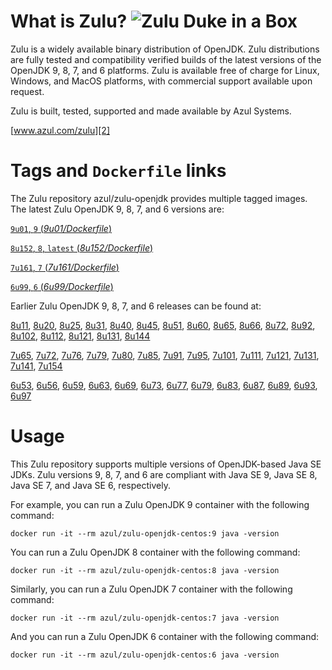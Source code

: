What is Zulu? ![Zulu Duke in a Box][1]
======================================

Zulu is a widely available binary distribution of OpenJDK. Zulu distributions are fully tested and compatibility verified builds of the latest versions of the OpenJDK 9, 8, 7, and 6 platforms. Zulu is available free of charge for Linux, Windows, and MacOS platforms, with commercial support available upon request.

Zulu is built, tested, supported and made available by Azul Systems.

[www.azul.com/zulu][2]

Tags and `Dockerfile` links
===========================

The Zulu repository azul/zulu-openjdk provides multiple tagged images. The latest Zulu OpenJDK 9, 8, 7, and 6 versions are:

[`9u01`, `9` (*9u01/Dockerfile*)][57]

[`8u152`, `8`, `latest` (*8u152/Dockerfile*)][39]

[`7u161`, `7` (*7u161/Dockerfile*)][24]

[`6u99`, `6` (*6u99/Dockerfile*)][10]

Earlier Zulu OpenJDK 9, 8, 7, and 6 releases can be found at:



[8u11][40], [8u20][41], [8u25][42], [8u31][43], [8u40][44], [8u45][45], [8u51][46], [8u60][47], [8u65][48], [8u66][49], [8u72][50], [8u92][51], [8u102][52], [8u112][53], [8u121][54], [8u131][55], [8u144][56]

[7u65][25], [7u72][26], [7u76][27], [7u79][28], [7u80][29], [7u85][30], [7u91][31], [7u95][32], [7u101][33], [7u111][34], [7u121][35], [7u131][36], [7u141][37], [7u154][38]

[6u53][11], [6u56][12], [6u59][13], [6u63][14], [6u69][15], [6u73][16], [6u77][17], [6u79][18], [6u83][19], [6u87][20], [6u89][21], [6u93][22], [6u97][23]

Usage
=====

This Zulu repository supports multiple versions of OpenJDK-based Java SE JDKs. Zulu versions 9, 8, 7, and 6 are compliant with Java SE 9, Java SE 8, Java SE 7, and Java SE 6, respectively.

For example, you can run a Zulu OpenJDK 9 container with the following command:

    docker run -it --rm azul/zulu-openjdk-centos:9 java -version

You can run a Zulu OpenJDK 8 container with the following command:

    docker run -it --rm azul/zulu-openjdk-centos:8 java -version

Similarly, you can run a Zulu OpenJDK 7 container with the following command:

    docker run -it --rm azul/zulu-openjdk-centos:7 java -version

And you can run a Zulu OpenJDK 6 container with the following command:

    docker run -it --rm azul/zulu-openjdk-centos:6 java -version


  [1]: https://www.azul.com/files/ZuluDocker60.gif
  [2]: http://www.azul.com/zulu
  [10]: https://github.com/zulu-openjdk/zulu-openjdk/blob/master/centos/6u99-6.18.0.3/Dockerfile
  [11]: https://github.com/zulu-openjdk/zulu-openjdk/blob/master/centos/6u53-6.5.0.2/Dockerfile
  [12]: https://github.com/zulu-openjdk/zulu-openjdk/blob/master/centos/6u56-6.6.0.1/Dockerfile
  [13]: https://github.com/zulu-openjdk/zulu-openjdk/blob/master/centos/6u59-6.7.0.2/Dockerfile
  [14]: https://github.com/zulu-openjdk/zulu-openjdk/blob/master/centos/6u63-6.8.0.1/Dockerfile
  [15]: https://github.com/zulu-openjdk/zulu-openjdk/blob/master/centos/6u69-6.9.0.3/Dockerfile
  [16]: https://github.com/zulu-openjdk/zulu-openjdk/blob/master/centos/6u73-6.10.0.3/Dockerfile
  [17]: https://github.com/zulu-openjdk/zulu-openjdk/blob/master/centos/6u77-6.11.0.2/Dockerfile
  [18]: https://github.com/zulu-openjdk/zulu-openjdk/blob/master/centos/6u79-6.12.0.2/Dockerfile
  [19]: https://github.com/zulu-openjdk/zulu-openjdk/blob/master/centos/6u83-6.13.0.7/Dockerfile
  [20]: https://github.com/zulu-openjdk/zulu-openjdk/blob/master/centos/6u87-6.14.0.1/Dockerfile
  [21]: https://github.com/zulu-openjdk/zulu-openjdk/blob/master/centos/6u89-6.15.0.1/Dockerfile
  [22]: https://github.com/zulu-openjdk/zulu-openjdk/blob/master/centos/6u93-6.16.0.1/Dockerfile
  [23]: https://github.com/zulu-openjdk/zulu-openjdk/blob/master/centos/6u97-6.17.0.1/Dockerfile
  [24]: https://github.com/zulu-openjdk/zulu-openjdk/blob/master/centos/7u161-7.21.0.3/Dockerfile
  [25]: https://github.com/zulu-openjdk/zulu-openjdk/blob/master/centos/7u65-7.6.0.1/Dockerfile
  [26]: https://github.com/zulu-openjdk/zulu-openjdk/blob/master/centos/7u72-7.7.0.1/Dockerfile
  [27]: https://github.com/zulu-openjdk/zulu-openjdk/blob/master/centos/7u76-7.8.0.3/Dockerfile
  [28]: https://github.com/zulu-openjdk/zulu-openjdk/blob/master/centos/7u79-7.9.0.2/Dockerfile
  [29]: https://github.com/zulu-openjdk/zulu-openjdk/blob/master/centos/7u80-7.10.0.1/Dockerfile
  [30]: https://github.com/zulu-openjdk/zulu-openjdk/blob/master/centos/7u85-7.11.0.3/Dockerfile
  [31]: https://github.com/zulu-openjdk/zulu-openjdk/blob/master/centos/7u91-7.12.0.3/Dockerfile
  [32]: https://github.com/zulu-openjdk/zulu-openjdk/blob/master/centos/7u95-7.13.0.1/Dockerfile
  [33]: https://github.com/zulu-openjdk/zulu-openjdk/blob/master/centos/7u101-7.14.0.5/Dockerfile
  [34]: https://github.com/zulu-openjdk/zulu-openjdk/blob/master/centos/7u111-7.15.0.5/Dockerfile
  [35]: https://github.com/zulu-openjdk/zulu-openjdk/blob/master/centos/7u121-7.16.0.1/Dockerfile
  [36]: https://github.com/zulu-openjdk/zulu-openjdk/blob/master/centos/7u131-7.17.0.5/Dockerfile
  [37]: https://github.com/zulu-openjdk/zulu-openjdk/blob/master/centos/7u141-7.18.0.3/Dockerfile
  [38]: https://github.com/zulu-openjdk/zulu-openjdk/blob/master/centos/7u154-7.20.0.3/Dockerfile
  [39]: https://github.com/zulu-openjdk/zulu-openjdk/blob/master/centos/8u152-8.25.0.1/Dockerfile
  [40]: https://github.com/zulu-openjdk/zulu-openjdk/blob/master/centos/8u11-8.2.0.1/Dockerfile
  [41]: https://github.com/zulu-openjdk/zulu-openjdk/blob/master/centos/8u20-8.3.0.1/Dockerfile
  [42]: https://github.com/zulu-openjdk/zulu-openjdk/blob/master/centos/8u25-8.4.0.1/Dockerfile
  [43]: https://github.com/zulu-openjdk/zulu-openjdk/blob/master/centos/8u31-8.5.0.1/Dockerfile
  [44]: https://github.com/zulu-openjdk/zulu-openjdk/blob/master/centos/8u40-8.6.0.1/Dockerfile
  [45]: https://github.com/zulu-openjdk/zulu-openjdk/blob/master/centos/8u45-8.7.0.5/Dockerfile
  [46]: https://github.com/zulu-openjdk/zulu-openjdk/blob/master/centos/8u51-8.8.0.3/Dockerfile
  [47]: https://github.com/zulu-openjdk/zulu-openjdk/blob/master/centos/8u60-8.9.0.4/Dockerfile
  [48]: https://github.com/zulu-openjdk/zulu-openjdk/blob/master/centos/8u65-8.10.0.1/Dockerfile
  [49]: https://github.com/zulu-openjdk/zulu-openjdk/blob/master/centos/8u66-8.11.0.1/Dockerfile
  [50]: https://github.com/zulu-openjdk/zulu-openjdk/blob/master/centos/8u72-8.13.0.5/Dockerfile
  [51]: https://github.com/zulu-openjdk/zulu-openjdk/blob/master/centos/8u92-8.15.0.1/Dockerfile
  [52]: https://github.com/zulu-openjdk/zulu-openjdk/blob/master/centos/8u102-8.17.0.7/Dockerfile
  [53]: https://github.com/zulu-openjdk/zulu-openjdk/blob/master/centos/8u112-8.19.0.1/Dockerfile
  [54]: https://github.com/zulu-openjdk/zulu-openjdk/blob/master/centos/8u121-8.20.0.5/Dockerfile
  [55]: https://github.com/zulu-openjdk/zulu-openjdk/blob/master/centos/8u131-8.21.0.1/Dockerfile
  [56]: https://github.com/zulu-openjdk/zulu-openjdk/blob/master/centos/8u144-8.23.0.3/Dockerfile
  [57]: https://github.com/zulu-openjdk/zulu-openjdk/blob/master/centos/9u01-9.0.1.3/Dockerfile
